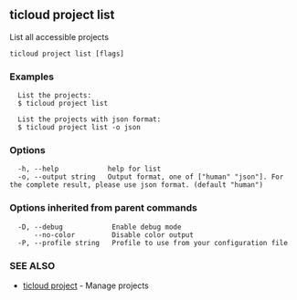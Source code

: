 ## ticloud project list

List all accessible projects

```
ticloud project list [flags]
```

### Examples

```
  List the projects:
  $ ticloud project list

  List the projects with json format:
  $ ticloud project list -o json
```

### Options

```
  -h, --help            help for list
  -o, --output string   Output format, one of ["human" "json"]. For the complete result, please use json format. (default "human")
```

### Options inherited from parent commands

```
  -D, --debug            Enable debug mode
      --no-color         Disable color output
  -P, --profile string   Profile to use from your configuration file
```

### SEE ALSO

* [ticloud project](ticloud_project.md)	 - Manage projects

